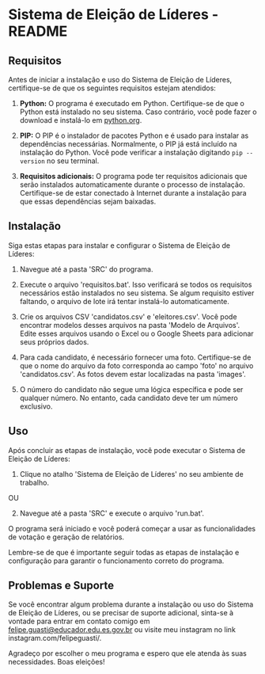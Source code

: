 # Sistema de Eleição de Líderes - README

## Requisitos

Antes de iniciar a instalação e uso do Sistema de Eleição de Líderes, certifique-se de que os seguintes requisitos estejam atendidos:

1. **Python:** O programa é executado em Python. Certifique-se de que o Python está instalado no seu sistema. Caso contrário, você pode fazer o download e instalá-lo em [python.org](https://www.python.org/downloads/).

2. **PIP:** O PIP é o instalador de pacotes Python e é usado para instalar as dependências necessárias. Normalmente, o PIP já está incluído na instalação do Python. Você pode verificar a instalação digitando `pip --version` no seu terminal.

3. **Requisitos adicionais:** O programa pode ter requisitos adicionais que serão instalados automaticamente durante o processo de instalação. Certifique-se de estar conectado à Internet durante a instalação para que essas dependências sejam baixadas.

## Instalação

Siga estas etapas para instalar e configurar o Sistema de Eleição de Líderes:

1. Navegue até a pasta 'SRC' do programa.

2. Execute o arquivo 'requisitos.bat'. Isso verificará se todos os requisitos necessários estão instalados no seu sistema. Se algum requisito estiver faltando, o arquivo de lote irá tentar instalá-lo automaticamente.

3. Crie os arquivos CSV 'candidatos.csv' e 'eleitores.csv'. Você pode encontrar modelos desses arquivos na pasta 'Modelo de Arquivos'. Edite esses arquivos usando o Excel ou o Google Sheets para adicionar seus próprios dados.

4. Para cada candidato, é necessário fornecer uma foto. Certifique-se de que o nome do arquivo da foto corresponda ao campo 'foto' no arquivo 'candidatos.csv'. As fotos devem estar localizadas na pasta 'images'.

5. O número do candidato não segue uma lógica específica e pode ser qualquer número. No entanto, cada candidato deve ter um número exclusivo.

## Uso

Após concluir as etapas de instalação, você pode executar o Sistema de Eleição de Líderes:

1. Clique no atalho 'Sistema de Eleição de Líderes' no seu ambiente de trabalho.

OU

2. Navegue até a pasta 'SRC' e execute o arquivo 'run.bat'.

O programa será iniciado e você poderá começar a usar as funcionalidades de votação e geração de relatórios.

Lembre-se de que é importante seguir todas as etapas de instalação e configuração para garantir o funcionamento correto do programa.

## Problemas e Suporte

Se você encontrar algum problema durante a instalação ou uso do Sistema de Eleição de Líderes, ou se precisar de suporte adicional, sinta-se à vontade para entrar em contato comigo em felipe.guasti@educador.edu.es.gov.br ou visite meu instagram no link instagram.com/felipeguasti/.

Agradeço por escolher o meu programa e espero que ele atenda às suas necessidades. Boas eleições!
